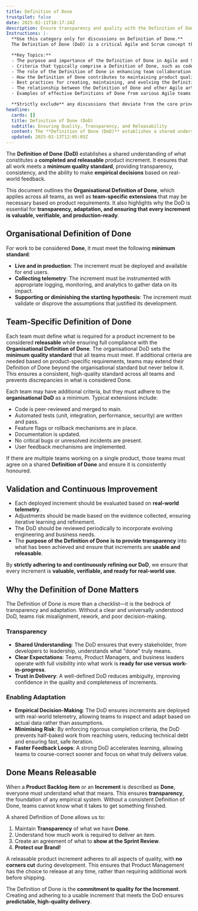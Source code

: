 ```yaml
---
title: Definition of Done
trustpilot: false
date: 2025-02-11T10:17:24Z
description: Ensure transparency and quality with the Definition of Done (DoD). Align teams on what it means for work to be truly complete.
Instructions: |-
  **Use this category only for discussions on Definition of Done.**  
  The Definition of Done (DoD) is a critical Agile and Scrum concept that ensures transparency and quality in the delivery of work. It serves as a shared understanding among team members regarding the criteria that must be met for a product increment to be considered complete. The DoD helps to align teams on expectations and promotes accountability, ultimately leading to higher quality outcomes.

  **Key Topics:**
  - The purpose and importance of the Definition of Done in Agile and Scrum frameworks.
  - Criteria that typically comprise a Definition of Done, such as code review, testing, documentation, and acceptance criteria.
  - The role of the Definition of Done in enhancing team collaboration and communication.
  - How the Definition of Done contributes to maintaining product quality and reducing technical debt.
  - Best practices for creating, maintaining, and evolving the Definition of Done within teams.
  - The relationship between the Definition of Done and other Agile artefacts, such as the Product Backlog and Sprint Backlog.
  - Examples of effective Definitions of Done from various Agile teams and projects.

  **Strictly exclude** any discussions that deviate from the core principles of the Definition of Done, such as unrelated project management practices, non-Agile methodologies, or personal opinions on team dynamics that do not directly relate to the DoD.
headline:
  cards: []
  title: Definition of Done (DoD)
  subtitle: Ensuring Quality, Transparency, and Releasability
  content: The **Definition of Done (DoD)** establishes a shared understanding of what makes a product increment **complete and releasable**, ensuring all work meets a **minimum quality standard**. It enhances transparency, consistency, and empirical decision-making by providing clear criteria for done work. This includes an Organisational Definition of Done that applies across teams, with team-specific extensions as needed. A well-defined DoD is essential for adaptation, accountability, and delivering valuable, verifiable, and production-ready increments.
  updated: 2025-02-13T12:05:05Z
---
```


The **Definition of Done (DoD)** establishes a shared understanding of what constitutes a **completed and releasable** product increment. It ensures that all work meets a **minimum quality standard**, providing transparency, consistency, and the ability to make **empirical decisions** based on real-world feedback.

This document outlines the **Organisational Definition of Done**, which applies across all teams, as well as **team-specific extensions** that may be necessary based on product requirements. It also highlights why the DoD is essential for **transparency, adaptation, and ensuring that every increment is valuable, verifiable, and production-ready**.

## Organisational Definition of Done

For work to be considered **Done**, it must meet the following **minimum standard**:

- **Live and in production**: The increment must be deployed and available for end users.
- **Collecting telemetry**: The increment must be instrumented with appropriate logging, monitoring, and analytics to gather data on its impact.
- **Supporting or diminishing the starting hypothesis**: The increment must validate or disprove the assumptions that justified its development.

## Team-Specific Definition of Done

Each team must define what is required for a product increment to be considered **releasable** while ensuring full compliance with the **Organisational Definition of Done**. The organisational DoD sets the **minimum quality standard** that all teams must meet. If additional criteria are needed based on product-specific requirements, teams may extend their Definition of Done beyond the organisational standard but never below it. This ensures a consistent, high-quality standard across all teams and prevents discrepancies in what is considered Done.

Each team may have additional criteria, but they must adhere to the **organisational DoD** as a minimum. Typical extensions include:

- Code is peer-reviewed and merged to main.
- Automated tests (unit, integration, performance, security) are written and pass.
- Feature flags or rollback mechanisms are in place.
- Documentation is updated.
- No critical bugs or unresolved incidents are present.
- User feedback mechanisms are implemented.

If there are multiple teams working on a single product, those teams must agree on a shared **Definition of Done** and ensure it is consistently honoured.

## Validation and Continuous Improvement

- Each deployed increment should be evaluated based on **real-world telemetry**.
- Adjustments should be made based on the evidence collected, ensuring iterative learning and refinement.
- The DoD should be reviewed periodically to incorporate evolving engineering and business needs.
- The **purpose of the Definition of Done is to provide transparency** into what has been achieved and ensure that increments are **usable and releasable**.

By **strictly adhering to and continuously refining our DoD**, we ensure that every increment is **valuable, verifiable, and ready for real-world use**.

## Why the Definition of Done Matters

The Definition of Done is more than a checklist—it is the bedrock of transparency and adaptation. Without a clear and universally understood DoD, teams risk misalignment, rework, and poor decision-making.

### Transparency

- **Shared Understanding**: The DoD ensures that every stakeholder, from developers to leadership, understands what "done" truly means.
- **Clear Expectations**: Teams, Product Managers, and business leaders operate with full visibility into what work is **ready for use versus work-in-progress**.
- **Trust in Delivery**: A well-defined DoD reduces ambiguity, improving confidence in the quality and completeness of increments.

### Enabling Adaptation

- **Empirical Decision-Making**: The DoD ensures increments are deployed with real-world telemetry, allowing teams to inspect and adapt based on actual data rather than assumptions.
- **Minimising Risk**: By enforcing rigorous completion criteria, the DoD prevents half-baked work from reaching users, reducing technical debt and ensuring fast, safe iteration.
- **Faster Feedback Loops**: A strong DoD accelerates learning, allowing teams to course-correct sooner and focus on what truly delivers value.

## Done Means Releasable

When a **Product Backlog item** or an **Increment** is described as **Done**, everyone must understand what that means. This ensures **transparency**, the foundation of any empirical system. Without a consistent Definition of Done, teams cannot know what it takes to get something finished.

A shared Definition of Done allows us to:

1. Maintain **Transparency** of what we have **Done**.
2. Understand how much work is required to deliver an item.
3. Create an agreement of what to **show at the Sprint Review**.
4. **Protect our Brand!**

A releasable product increment adheres to all aspects of quality, with **no corners cut** during development. This ensures that Product Management has the choice to release at any time, rather than requiring additional work before shipping.

The Definition of Done is the **commitment to quality for the Increment**. Creating and adhering to a usable increment that meets the DoD ensures **predictable, high-quality delivery**.
